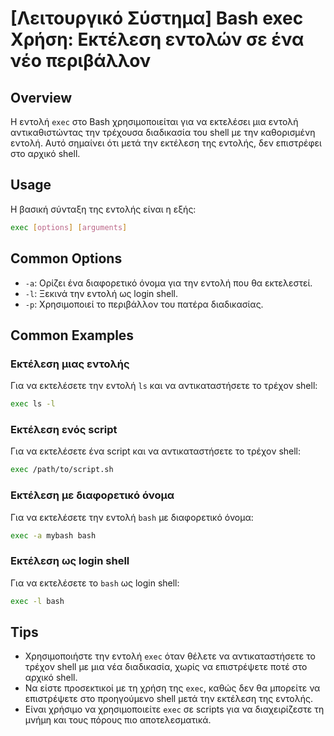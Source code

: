 # [Λειτουργικό Σύστημα] Bash exec Χρήση: Εκτέλεση εντολών σε ένα νέο περιβάλλον

## Overview
Η εντολή `exec` στο Bash χρησιμοποιείται για να εκτελέσει μια εντολή αντικαθιστώντας την τρέχουσα διαδικασία του shell με την καθορισμένη εντολή. Αυτό σημαίνει ότι μετά την εκτέλεση της εντολής, δεν επιστρέφει στο αρχικό shell.

## Usage
Η βασική σύνταξη της εντολής είναι η εξής:

```bash
exec [options] [arguments]
```

## Common Options
- `-a`: Ορίζει ένα διαφορετικό όνομα για την εντολή που θα εκτελεστεί.
- `-l`: Ξεκινά την εντολή ως login shell.
- `-p`: Χρησιμοποιεί το περιβάλλον του πατέρα διαδικασίας.

## Common Examples

### Εκτέλεση μιας εντολής
Για να εκτελέσετε την εντολή `ls` και να αντικαταστήσετε το τρέχον shell:

```bash
exec ls -l
```

### Εκτέλεση ενός script
Για να εκτελέσετε ένα script και να αντικαταστήσετε το τρέχον shell:

```bash
exec /path/to/script.sh
```

### Εκτέλεση με διαφορετικό όνομα
Για να εκτελέσετε την εντολή `bash` με διαφορετικό όνομα:

```bash
exec -a mybash bash
```

### Εκτέλεση ως login shell
Για να εκτελέσετε το `bash` ως login shell:

```bash
exec -l bash
```

## Tips
- Χρησιμοποιήστε την εντολή `exec` όταν θέλετε να αντικαταστήσετε το τρέχον shell με μια νέα διαδικασία, χωρίς να επιστρέψετε ποτέ στο αρχικό shell.
- Να είστε προσεκτικοί με τη χρήση της `exec`, καθώς δεν θα μπορείτε να επιστρέψετε στο προηγούμενο shell μετά την εκτέλεση της εντολής.
- Είναι χρήσιμο να χρησιμοποιείτε `exec` σε scripts για να διαχειρίζεστε τη μνήμη και τους πόρους πιο αποτελεσματικά.